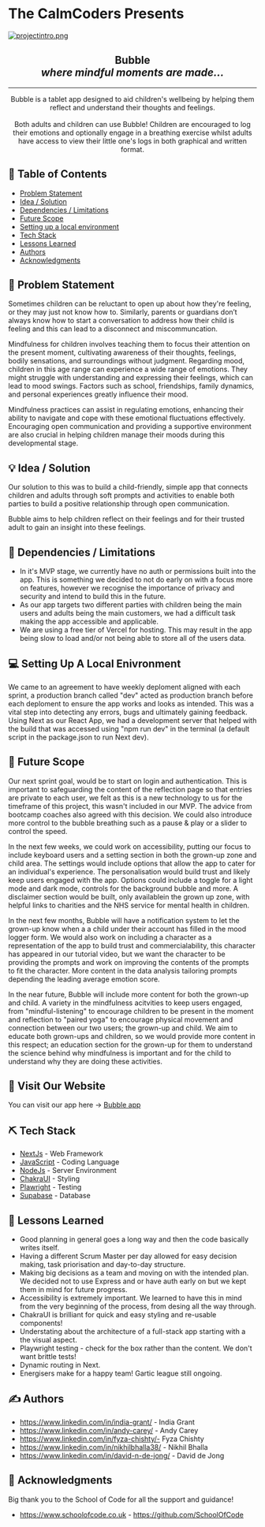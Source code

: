 # The CalmCoders Presents

[![projectintro.png](https://i.postimg.cc/Kv1tVwzC/projectintro.png)](https://postimg.cc/56MHQP8m)

<h2 align="center"> Bubble <br> <i>where mindful moments are made...</i></h2>

---

<p align="center"> 
Bubble is a tablet app designed to aid children's wellbeing by helping them reflect and understand their thoughts and feelings.
    <br> 
    <br>
Both adults and children can use Bubble! Children are encouraged to log their emotions and optionally engage in a breathing exercise whilst adults have access to view their little one's logs in both graphical and written format.
    
</p>

## 📝 Table of Contents

- [Problem Statement](#problem_statement)
- [Idea / Solution](#idea)
- [Dependencies / Limitations](#limitations)
- [Future Scope](#future_scope)
- [Setting up a local environment](#getting_started)
- [Tech Stack](#tech_stack)
- [Lessons Learned](#lessons_learned)
- [Authors](#authors)
- [Acknowledgments](#acknowledgments)

## 🧐 Problem Statement <a name = "problem_statement"></a>

Sometimes children can be reluctant to open up about how they're feeling, or they may just not know how to. Similarly, parents or guardians don’t always know how to start a conversation to address how their child is feeling and this can lead to a disconnect and miscommuncation.

Mindfulness for children involves teaching them to focus their attention on the present moment, cultivating awareness of their thoughts, feelings, bodily sensations, and surroundings without judgment. Regarding mood, children in this age range can experience a wide range of emotions. They might struggle with understanding and expressing their feelings, which can lead to mood swings. Factors such as school, friendships, family dynamics, and personal experiences greatly influence their mood.

Mindfulness practices can assist in regulating emotions, enhancing their ability to navigate and cope with these emotional fluctuations effectively. Encouraging open communication and providing a supportive environment are also crucial in helping children manage their moods during this developmental stage.

## 💡 Idea / Solution <a name = "idea"></a>

Our solution to this was to build a child-friendly, simple app that connects children and adults through soft prompts and activities to enable both parties to build a positive relationship through open communication.

Bubble aims to help children reflect on their feelings and for their trusted adult to gain an insight into these feelings.

## 🛑 Dependencies / Limitations <a name = "limitations"></a>

- In it's MVP stage, we currently have no auth or permissions built into the app. This is something we decided to not do early on with a focus more on features, however we recognise the importance of privacy and security and intend to build this in the future.
- As our app targets two different parties with children being the main users and adults being the main customers, we had a difficult task making the app accessible and applicable.
- We are using a free tier of Vercel for hosting. This may result in the app being slow to load and/or not being able to store all of the users data.

## 💻 Setting Up A Local Enivronment <a name = "getting_started"></a>

We came to an agreement to have weekly deploment aligned with each sprint, a production branch called "dev" acted as production branch before each deploment to ensure the app works and looks as intended. This was a vital step into detecting any errors, bugs and ultimately gaining feedback. Using Next as our React App, we had a development server that helped with 
the build that was accessed using "npm run dev" in the terminal (a default script in the package.json to run Next dev).

## 🚀 Future Scope <a name = "future_scope"></a>

Our next sprint goal, would be to start on login and authentication. This is important to safeguarding the content of the reflection page so that entries are private to each user, we felt as this is a new technology to us for the timeframe of this project, this wasn't included in our MVP. The advice from bootcamp coaches also agreed with this decision. We could also introduce more control to the bubble breathing such as a pause & play or a slider to control the speed. 

In the next few weeks, we could work on accessibility, putting our focus to include keyboard users and a setting section in both the grown-up zone and child area. The settings would include options that allow the app to cater for an individual's experience. The personalisation would build trust and likely keep users engaged with the app. Options could include a toggle for a light mode and dark mode, controls for the background bubble and more. A disclaimer section would be built, only availablein the grown up zone, with helpful links to charities and the NHS service for mental health in children.

In the next few months, Bubble will have a notification system to let the grown-up know when a a child under their account has filled in the mood logger form. We would also work on including a character as a representation of the app to build trust and commercialability, this character has appeared in our tutorial video, but we want the character to be providing the prompts and work on improving the contents of the prompts to fit the character. More content in the data analysis tailoring prompts depending the leading average emotion score. 

In the near future, Bubble will include more content for both the grown-up and child. A variety in the mindfulness acitvities to keep users engaged, from "mindful-listening" to encourage children to be present in the moment and reflection to "paired yoga" to encourage physical movement and connection between our two users; the grown-up and child. We aim to educate both grown-ups and children, so we would provide more content in this respect; an education section for the grown-up for them to understand the science behind why mindfulness is important and for the child to understand why they are doing these activities.

## 🏁 Visit Our Website <a name = "vist_our_website"></a>

You can visit our app here -> <a href="https://bubble-app-two.vercel.app/">Bubble app</a>

## ⛏️ Tech Stack <a name = "tech_stack"></a>

- [NextJs](https://nextjs.org/) - Web Framework
- [JavaScript](https://www.javascript.com/) - Coding Language
- [NodeJs](https://nodejs.org/en/) - Server Environment
- [ChakraUI](https://chakra-ui.com/) - Styling
- [Plawright](https://playwright.dev/) - Testing
- [Supabase](https://supabase.com/) - Database

## 🏫 Lessons Learned <a name = "lessons_learned"></a>

- Good planning in general goes a long way and then the code basically writes itself.
- Having a different Scrum Master per day allowed for easy decision making, task priorisation and day-to-day structure.
- Making big decisions as a team and moving on with the intended plan. We decided not to use Express and or have auth early on but we kept them in mind for future progress.
- Accessibility is extremely important. We learned to have this in mind from the very beginning of the process, from desing all the way through.
- ChakraUI is brilliant for quick and easy styling and re-usable components!
- Understating about the architecture of a full-stack app starting with a the visual aspect.
- Playwright testing - check for the box rather than the content. We don't want brittle tests!
- Dynamic routing in Next.
- Energisers make for a happy team! Gartic league still ongoing.

## ✍️ Authors <a name = "authors"></a>

- https://www.linkedin.com/in/india-grant/ - India Grant
- https://www.linkedin.com/in/andy-carey/ - Andy Carey
- https://www.linkedin.com/in/fyza-chishty/- Fyza Chishty
- https://www.linkedin.com/in/nikhilbhalla38/ - Nikhil Bhalla
- https://www.linkedin.com/in/david-n-de-jong/ - David de Jong

## 🎉 Acknowledgments <a name = "acknowledgments"></a>

Big thank you to the School of Code for all the support and guidance!

- https://www.schoolofcode.co.uk - https://github.com/SchoolOfCode
